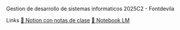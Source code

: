 Gestion de desarrollo de sistemas informaticos
2025C2 - Fontdevila

Links
[📔 Notion con notas de clase](https://jordafiuba.notion.site/Gestion-de-desarrollo-de-sistemas-informaticos-2539e5d95f92808991d5eb16897fb5a7?source=copy_link)
[📔 Notebook LM](https://notebooklm.google.com/notebook/76c43be7-2ed0-479d-8468-61482d7f0d6a)